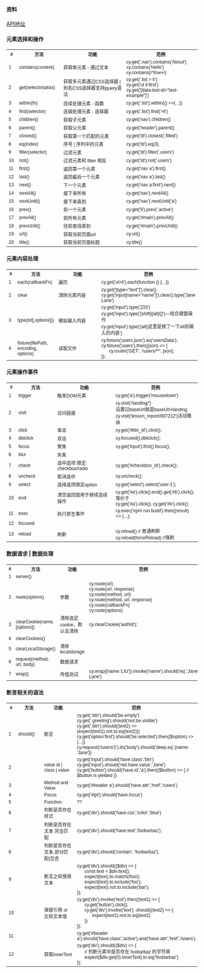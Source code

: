 #### 资料
[API地址](http://man.hubwiz.com/manual/Chai)

#### 元素选择和操作
<table border="0" class="md-table">
  <tr>
    <th width="5%">#</th>
    <th width="20%">方法</th>
    <th width="30%">功能</th>
    <th width="35%">范例</th>
  </tr>
  <tr>
    <td>1</td>
    <td>contains(content)</td>
    <td>获取单元素 - 通过文本</td>
    <td>
      <p>cy.get('.nav').contains('About')</p>
      <p>cy.contains('Hello')</p>
      <p>cy.contains(/^b\w+/)</p>
    </td>
  </tr>
  <tr>
    <td>2</td>
    <td>get(selector|alias)</td>
    <td>
      获取多元素通过CSS选择器 | 别名CSS选择器支持jquery语法
    </td>
    <td>
      <p>cy.get('.list > li’)</p>
      <p>cy.get('ul li:first')</p>
      <p>cy.get('[data-test-id="test-example"]')	</p>
    </td>
  </tr>
  <tr>
    <td>3</td>
    <td>within(fn)</td>
    <td>连续处理元素 - 函数</td>
    <td>
      <p>cy.get('.list').within(() =>{...})</p>
    </td>
  </tr>
  <tr>
    <td>4</td>
    <td>find(selector)</td>
    <td>连缀处理元素 - 选择器</td>
    <td>
      <p>cy.get('.list').find('>li')</p>
    </td>
  </tr>
  <tr>
    <td>5</td>
    <td>children()</td>
    <td>获取子元素</td>
    <td>
      <p>cy.get('nav').children()</p>
    </td>
  </tr>
  <tr>
    <td>6</td>
    <td>parent()</td>
    <td>获取父元素</td>
    <td>
      <p>cy.get('header').parent()</p>
    </td>
  </tr>
  <tr>
    <td>7</td>
    <td>closest()</td>
    <td>获取第一个匹配的元素</td>
    <td>
      <p>cy.get('td').closest('.filled')</p>
    </td>
  </tr>
  <tr>
    <td>8</td>
    <td>eq(index)</td>
    <td>序号 | 序列中的元素</td>
    <td>
      <p>cy.get('td').eq(3)</p>
    </td>
  </tr>
  <tr>
    <td>9</td>
    <td>filter(selector)</td>
    <td>过滤元素</td>
    <td>
      <p>cy.get('td').filter('.users')</p>
    </td>
  </tr>
  <tr>
    <td>10</td>
    <td>not()</td>
    <td>过滤元素和 filter 相反</td>
    <td>
      <p>cy.get('td').not('.users')</p>
    </td>
  </tr>
  <tr>
    <td>11</td>
    <td>first()</td>
    <td>返回第一个元素</td>
    <td>
      <p>cy.get('nav a').first()</p>
    </td>
  </tr>
  <tr>
    <td>12</td>
    <td>last()</td>
    <td>返回最后一个元素</td>
    <td>
      <p>cy.get('nav a').last()</p>
    </td>
  </tr>
  <tr>
    <td>13</td>
    <td>next()</td>
    <td>下一个元素</td>
    <td>
      <p>cy.get('nav a:first').next()</p>
    </td>
  </tr>
  <tr>
    <td>14</td>
    <td>nextAll()</td>
    <td>接下来所有</td>
    <td>
      <p>cy.get('nav').nextAll()</p>
    </td>
  </tr>
  <tr>
    <td>15</td>
    <td>nextUntil()</td>
    <td>接下来直到</td>
    <td>
      <p>cy.get('nav').nextUntil('a')</p>
    </td>
  </tr>
  <tr>
    <td>16</td>
    <td>prev()</td>
    <td>前一个元素</td>
    <td>
      <p>cy.get('li').prev('.active')</p>
    </td>
  </tr>
  <tr>
    <td>17</td>
    <td>prevAll()</td>
    <td>前所有元素</td>
    <td>cy.get('#main').prevAll()</td>
  </tr>
  <tr>
    <td>18</td>
    <td>prevUntil()</td>
    <td>往前查找直到</td>
    <td>cy.get('#main').prevUntil()</td>
  </tr>
  <tr>
    <td>19</td>
    <td>url()</td>
    <td>获取当前页面url</td>
    <td>
      <p>cy.url()</p>
    </td>
  </tr>
  <tr>
    <td>20</td>
    <td>title()</td>
    <td>获取当前页面标题</td>
    <td>
      <p>cy.title()</p>
    </td>
  </tr>
</table>

#### 元素内容处理
<table border="0" class="md-table">
  <tr>
    <th width="5%">#</th>
    <th width="20%">方法</th>
    <th width="30%">功能</th>
    <th width="35%">范例</th>
  </tr>
  <tr>
    <td>1</td>
    <td>each(callbackFn)</td>
    <td>遍历</td>
    <td>
      <p>cy.get('ul>li').each(function () {...})</p>
    </td>
  </tr>
  <tr>
    <td>2</td>
    <td>clear</td>
    <td>清除元素内容</td>
    <td>
      <p>cy.get('[type="text"]').clear()</p>
      <p>cy.get('input[name="name"]').clear().type('Jane Lane')</p>
    </td>
  </tr>
  <tr>
    <td>3</td>
    <td>type(txt[,options])}</td>
    <td>模拟输入内容</td>
    <td>
      <p>cy.get('input').type('233')</p>
      <p>cy.get('input').type('{shift}{alt}Q')---组合键盘操作</p>
      <p>cy.get('input').type('{alt}这里是按了一下alt后输入的内容')</p>
    </td>
  </tr>
  <tr>
    <td>4</td>
    <td>fixture(filePath, encoding, options)</td>
    <td>读取文件</td>
    <td>
      <p>cy.fixture('users.json').as('usersData');</p>
      <p>cy.fixture('users').then((json) => {</p>
      <p style="padding-left:20px;">cy.router('GET', '/users/**', json);</p>
      <p>});</p>
    </td>
  </tr>
</table>

#### 元素操作事件
<table border="0" class="md-table">
  <tr>
    <th width="5%">#</th>
    <th width="20%">方法</th>
    <th width="30%">功能</th>
    <th width="35%">范例</th>
  </tr>
  <tr>
    <td>1</td>
    <td>trigger</td>
    <td>触发DOM元素</td>
    <td>
      <p>cy.get('a').trigger('mousedown')</p>
    </td>
  </tr>
  <tr>
    <td>2</td>
    <td>visit</td>
    <td>访问链接</td>
    <td>
      <p>cy.visit('/landing/')</p>
      <p>设置过baseUrl就是baseUrl+landing</p>
      <p>cy.visit('lesson_report/807212')活动路由</p>
    </td>
  </tr>
  <tr>
    <td>3</td>
    <td>click</td>
    <td>单击</td>
    <td>
      <p>cy.get('#btn_id').click();</p>
    </td>
  </tr>
  <tr>
    <td>4</td>
    <td>dblclick</td>
    <td>双击</td>
    <td>
      <p>cy.focused().dblclick();</p>
    </td>
  </tr>
  <tr>
    <td>5</td>
    <td>focus</td>
    <td>聚焦</td>
    <td>
      <p>cy.get('input').first().focus();</p>
    </td>
  </tr>
  <tr>
    <td>6</td>
    <td>blur</td>
    <td>失焦</td>
    <td></td>
  </tr>
  <tr>
    <td>7</td>
    <td>check</td>
    <td>选中选项 限定: checkbox/radio</td>
    <td>
      <p>cy.get('#checkbox_id').check();</p>
    </td>
  </tr>
  <tr>
    <td>8</td>
    <td>uncheck</td>
    <td>取消选中</td>
    <td>
      <p>cy.uncheck();</p>
    </td>
  </tr>
  <tr>
    <td>9</td>
    <td>select</td>
    <td>选择选项限定option</td>
    <td>
      <p>cy.get('select').select('user-1');</p>
    </td>
  </tr>
  <tr>
    <td>10</td>
    <td>end</td>
    <td>清空返回值用于继续连续操作</td>
    <td>
      <p>cy.get('#a').click().end().get('#b').click();</p>
      <p>等价于</p>
      <p>cy.get('#a').click(); cy.get('#b').click();</p>
    </td>
  </tr>
  <tr>
    <td>11</td>
    <td>exec</td>
    <td>执行原生事件</td>
    <td>
      <p>cy.exec('npm run build').then((result) => {...};</p>
    </td>
  </tr>
  <tr>
    <td>12</td>
    <td>focused</td>
    <td></td>
    <td></td>
  </tr>
  <tr>
    <td>13</td>
    <td>reload</td>
    <td>刷新</td>
    <td>
      <p>cy.reload() // 普通刷新</p>
      <p>cy.reload(forceReload) //强刷</p>
    </td>
  </tr>
</table>

#### 数据请求 | 数据处理
<table border="0" class="md-table">
  <tr>
    <th width="5%">#</th>
    <th width="20%">方法</th>
    <th width="30%">功能</th>
    <th width="35%">范例</th>
  </tr>
  <tr>
    <td>1</td>
    <td>server()</td>
    <td></td>
    <td></td>
  </tr>
  <tr>
    <td>2</td>
    <td>route(options)</td>
    <td>参数</td>
    <td>
      <p>cy.route(url)</p>
      <p>cy.route(url, response)</p>
      <p>cy.route(method, url)</p>
      <p>cy.route(method, url, response)</p>
      <p>cy.route(callbackFn)</p>
      <p>cy.route(options)</p>
    </td>
  </tr>
  <tr>
    <td>3</td>
    <td>clearCookie(name,[options])</td>
    <td>清除选定cookie，默认会清除</td>
    <td>
      <p>cy.clearCookie('authId');</p>
    </td>
  </tr>
  <tr>
    <td>4</td>
    <td>clearCookies()</td>
    <td></td>
    <td></td>
  </tr>
  <tr>
    <td>5</td>
    <td>clearLocalStorage()</td>
    <td>清除localstorage</td>
    <td></td>
  </tr>
  <tr>
    <td>6</td>
    <td>request(method, url, body)</td>
    <td>数据请求</td>
    <td></td>
  </tr>
  <tr>
    <td>7</td>
    <td>wrap()</td>
    <td>传值测试</td>
    <td>
      <p>cy.wrap({name:'LIU'}).invoke('name').should('eq','Jane Lane')</p>
    </td>
  </tr>
</table>

#### 断言相关的语法
<table border="0" class="md-table">
  <tr>
    <th width="5%">#</th>
    <th width="20%">方法</th>
    <th width="30%">功能</th>
    <th width="35%">范例</th>
  </tr>
  <tr>
    <td>1</td>
    <td>should()</td>
    <td>断言</td>
    <td>
      <p>cy.get('.btn').should('be.empty')</p>
      <p>cy.get('.greeting').should('not.be.visible')</p>
      <p>cy.get('.btn').should((text2) => {expect(text1).not.to.eq(text2)})</p>
      <p>cy.get('option:first').should('be.selected').then(($option) => {...})</p>
      <p>cy.request('/users/1').its('body').should('deep.eq',{name: 'Jane'})</p>
    </td>
  </tr>
  <tr>
    <td>2</td>
    <td></td>
    <td>value id | class | value</td>
    <td>
      <p>cy.get('input').should('have.class','btn')</p>
      <p>cy.get('input').should('not.have.value','Jane')</p>
      <p>cy.get('button').should('have.id','a').then(($button) => { // $button is yielded })</p>
    </td>
  </tr>
  <tr>
    <td>3</td>
    <td></td>
    <td>Method and Value</td>
    <td>
      <p>cy.get('#header a').should('have.attr','href','/users')</p>
    </td>
  </tr>
  <tr>
    <td>4</td>
    <td></td>
    <td>Focus</td>
    <td>
      <p>cy.get('#ipt').should('have.focus')</p>
    </td>
  </tr>
  <tr>
    <td>5</td>
    <td></td>
    <td>Function</td>
    <td>
      <p>??</p>
    </td>
  </tr>
  <tr>
    <td>6</td>
    <td></td>
    <td>判断是否存在样式</td>
    <td>
      <p>cy.get('div').should('have.css','color','blue')</p>
    </td>
  </tr>
  <tr>
    <td>7</td>
    <td></td>
    <td>判断是否存在文本 完全匹配</td>
    <td>
      <p>cy.get('div').should('have.text','foobarbaz');</p>
    </td>
  </tr>
  <tr>
    <td>8</td>
    <td></td>
    <td>判断是否存在文本,部分匹配|包含</td>
    <td>
      <p>cy.get('div').should('contain', 'foobarbaz');</p>
    </td>
  </tr>
  <tr>
    <td>9</td>
    <td></td>
    <td>断言之前使用文本</td>
    <td>
      <p>cy.get('div').should(($div) => {</p>
      <p style="padding-left:20px;">const text = $div.text();</p>
      <p style="padding-left:20px;">expect(text).to.match(/foo/);</p>
      <p style="padding-left:20px;">expect(text).to.include('foo');</p>
      <p style="padding-left:20px;">expect(text).not.to.include('bar');</p>
      <p>});</p>
    </td>
  </tr>
  <tr>
    <td>10</td>
    <td></td>
    <td>保留引用 or 比较文本值</td>
    <td>
      <p>cy.get('div').invoke('text').then((text1) => {</p>
      <p style="padding-left:20px;">cy.get('button').click();</p>
      <p style="padding-left:20px;">cy.get('div').invoke('text') .should((text2) => {</p>
      <p style="padding-left:40px;">expect(text1).not.to.eq(text2)</p>
      <p style="padding-left:20px;">})</p>
      <p>});</p>
    </td>
  </tr>
  <tr>
    <td>11</td>
    <td></td>
    <td></td>
    <td>
      <p>cy.get('#header a').should('have.class','active').and('have.attr','href','/users')</p>
    </td>
  </tr>
  <tr>
    <td>12</td>
    <td></td>
    <td>获取innerText</td>
    <td>
      <p>cy.get('div').should(($div) => {</p>
      <p style="padding-left:20px;">// 判断元素中是否存在 foobarbaz 的字符串 </p>
      <p style="padding-left:20px;">expect($div.get(0).innerText).to.eq('foobarbaz')</p>
      <p>});</p>
    </td>
  </tr>
</table>

<style type="text/css">
.md-table {
  width: 100%;
}
.md-table td, .md-table th{
  font-size: 12px;
  font-family: sans-serif;
}
.md-table td p {
  margin: 0;
  padding: 0;
}
</style>
